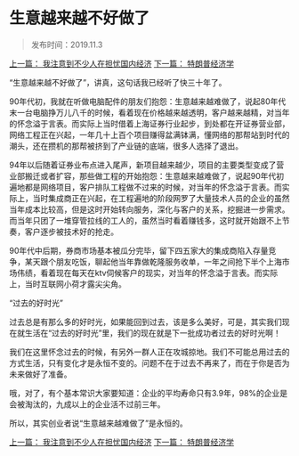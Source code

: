 # 生意越来越不好做了 

> 发布时间：2019.11.3

[上一篇： 我注意到不少人在担忧国内经济](/social/article27)
[下一篇： 特朗普经济学 ](/social/article29)

“生意越来越不好做了”，讲真，这句话我已经听了快三十年了。

90年代初，我就在听做电脑配件的朋友们抱怨：生意越来越难做了，说起80年代末一台电脑挣万儿八千的时候，看着现在价格越来越透明，客户越来越精，对当年的怀念溢于言表。而实际上当时借着上海证券行业起步，到处都在开证券营业部，网络工程正在兴起，一年几十上百个项目赚得盆满钵满，懂网络的那帮站到时代的潮头，还在攒机的那帮被挤到了产业链的底端，很多人选择了退出。

94年以后随着证券业布点进入尾声，新项目越来越少，项目的主要类型变成了营业部搬迁或者扩容，那些做工程的开始抱怨：生意越来越难做了，说起90年代初遍地都是网络项目，客户排队工程做不过来的时候，对当年的怀念溢于言表。而实际上，当时集成商正在兴起，在工程遍地的阶段网罗了大量技术人员的企业的虽然当年成本比较高，但是这时开始转向服务，深化与客户的关系，挖掘进一步需求。而当年只团了一堆穿管拉线的工人的，虽然当时看着赚钱多，这时就开始跟不上节奏，客户逐步被技术好的抢走。

90年代中后期，券商市场基本被瓜分完毕，留下四五家大的集成商陷入存量竞争，某天跟个朋友吃饭，聊起他当年靠做乾隆服务收单，一年之间抢下半个上海市场伟绩，看着现在每天在ktv伺候客户的现实，对当年的怀念溢于言表。而实际上，当时互联网小荷才露尖尖角。

“过去的好时光”

过去总是有那么多的好时光，如果能回到过去，该是多么美好，可是，其实我们现在就生活在“过去的好时光”里，我们的现在就是下一批成功者过去的好时光啊！

我们在这里怀念过去的时候，有另外一群人正在攻城掠地。我们不可能总用过去的方式生活，只有变化才是永恒不变的。问题不在于过去不再来了，而在于你是否为未来做好了准备。

哦，对了，有个基本常识大家要知道：企业的平均寿命只有3.9年，98%的企业是会被淘汰的，九成以上的企业活不过前三年。

所以，其实创业者说“生意越来越难做了”是永恒的。

[上一篇： 我注意到不少人在担忧国内经济](/social/article27)
[下一篇： 特朗普经济学](/social/article29)
